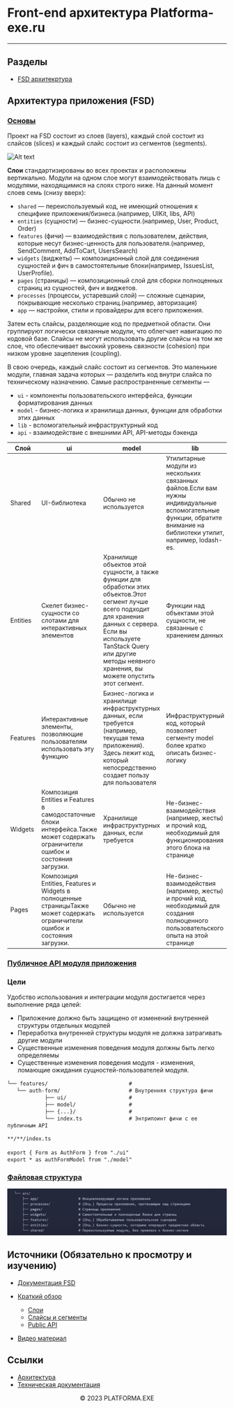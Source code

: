 # Front-end архитектура Platforma-exe.ru
<hr>


## Разделы

- [FSD архитекртура](#Архитектура-приложения)

## Архитектура приложения (FSD)

### <u>Основы</u> 

Проект на FSD состоит из слоев (layers), каждый слой состоит из слайсов (slices) и каждый слайс состоит из сегментов (segments).


![Alt text](https://feature-sliced.design/ru/assets/images/visual_schema-e826067f573946613dcdc76e3f585082.jpg)


<b>Слои</b> стандартизированы во всех проектах и расположены вертикально. Модули на одном слое могут взаимодействовать лишь с модулями, находящимися на слоях строго ниже. На данный момент слоев семь (снизу вверх):

- `shared` — переиспользуемый код, не имеющий отношения к специфике приложения/бизнеса.(например, UIKit, libs, API)
- `entities` (сущности) — бизнес-сущности.(например, User, Product, Order)
- `features` (фичи) — взаимодействия с пользователем, действия, которые несут бизнес-ценность для пользователя.(например, SendComment, AddToCart, UsersSearch)
- `widgets` (виджеты) — композиционный слой для соединения сущностей и фич в самостоятельные блоки(например, IssuesList, UserProfile).
- `pages` (страницы) — композиционный слой для сборки полноценных страниц из сущностей, фич и виджетов.
- `processes` (процессы, устаревший слой) — сложные сценарии, покрывающие несколько страниц.(например, авторизация)
- `app` — настройки, стили и провайдеры для всего приложения.


Затем есть слайсы, разделяющие код по предметной области. Они группируют логически связанные модули, что облегчает навигацию по кодовой базе. Слайсы не могут использовать другие слайсы на том же слое, что обеспечивает высокий уровень связности (cohesion) при низком уровне зацепления (coupling).

В свою очередь, каждый слайс состоит из сегментов. Это маленькие модули, главная задача которых — разделить код внутри слайса по техническому назначению. Самые распространенные сегменты — 
- `ui` - компоненты пользовательского интерфейса, функции форматирования данных
- `model` - бизнес-логика и хранилища данных, функции для обработки этих данных
- `lib` - вспомогательный инфраструктурный код
- `api` - взаимодействие с внешними API, API-методы бэкенда

|Слой|ui|model|lib|api|
|--|--|--|--|--|
|Shared|UI-библиотека|Обычно не используется|Утилитарные модули из нескольких связанных файлов.Если вам нужны индивидуальные вспомогательные функции, обратите внимание на библиотеки утилит, например, lodash-es.|Примитивный API-клиент с дополнительными функциями, такими как аутентификация или кэширование.|
|Entities|Скелет бизнес-сущности со слотами для интерактивных элементов|Хранилище объектов этой сущности, а также функции для обработки этих объектов.Этот сегмент лучше всего подходит для хранения данных с сервера. Если вы используете TanStack Query или другие методы неявного хранения, вы можете опустить этот сегмент.|Функции над объектами этой сущности, не связанные с хранением данных|API-методы, использующие API-клиент из Shared для упрощения коммуникации с бэкендом|
|Features |Интерактивные элементы, позволяющие пользователям использовать эту функцию | Бизнес-логика и хранилище инфраструктурных данных, если требуется (например, текущая тема приложения). Здесь лежит код, который непосредственно создает пользу для пользователя|Инфраструктурный код, который позволяет сегменту model более кратко описать бизнес-логику |API-методы, представляющие эту функцию на бэкенде.Может объединять API-методы из Entities.|
|Widgets |Композиция Entities и Features в самодостаточные блоки интерфейса.Также может содержать ограничители ошибок и состояния загрузки. |Хранилище инфраструктурных данных, если требуется |Не-бизнес-взаимодействия (например, жесты) и прочий код, необходимый для функционирования этого блока на странице | Обычно не используется, но может содержать загрузчики данных в контексте вложенного роутинга (например, Remix)|
|Pages|Композиция Entities, Features и Widgets в полноценные страницыТакже может содержать ограничители ошибок и состояния загрузки.|Обычно не используется|Не-бизнес-взаимодействия (например, жесты) и прочий код, необходимый для создания полноценного пользовательского опыта на этой странице|Загрузчики данных для фреймворков, ориентированных на SSR (рендеринг на сервере)|
### <u>Публичное API модуля приложения</u> 

### Цели

Удобство использования и интеграции модуля достигается через выполнение ряда целей:

- Приложение должно быть защищено от изменений внутренней структуры отдельных модулей
- Переработка внутренней структуры модуля не должна затрагивать другие модули
- Существенные изменения поведения модуля должны быть легко определяемы
- Существенные изменения поведения модуля - изменения, ломающие ожидания сущностей-пользователей модуля.


```
└── features/                          # 
   └── auth-form/                      # Внутренняя структура фичи
            ├── ui/                    #
            ├── model/                 #
            ├── {...}/                 #
            └── index.ts               # Энтрипоинт фичи с ее публичным API
```


```
**/**/index.ts

export { Form as AuthForm } from "./ui"
export * as authFormModel from "./model"
```

### <u>Файловая структура</u> 



![Alt text](./imgs/file-struct.png)



## Источники (Обязательно к просмотру и изучению)



- [Документация FSD](https://feature-sliced.design/ru/)
- [Краткий обзор](https://feature-sliced.design/ru/docs/get-started/overview)
    - [Слои](https://feature-sliced.design/ru/docs/reference/layers)
    - [Слайсы и сегменты](https://feature-sliced.design/ru/docs/reference/slices-segments)
    - [Public API](https://feature-sliced.design/ru/docs/reference/public-api)

- [Видео материал](https://youtu.be/c3JGBdxfYcU?t=1620)


## Ссылки


- [Архитектура](../README.md)
- [Техническая документация](../../README.md)

<p align="center">&copy; 2023 PLATFORMA.EXE</p>